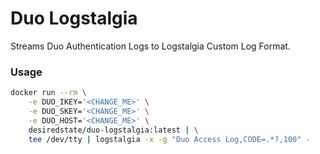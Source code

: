 # Duo Logstalgia

Streams Duo Authentication Logs to Logstalgia Custom Log Format.

### Usage 

```bash
docker run --rm \
    -e DUO_IKEY='<CHANGE_ME>' \
    -e DUO_SKEY='<CHANGE_ME>' \
    -e DUO_HOST='<CHANGE_ME>' \
    desiredstate/duo-logstalgia:latest | \
    tee /dev/tty | logstalgia -x -g "Duo Access Log,CODE=.*?,100" -
```

